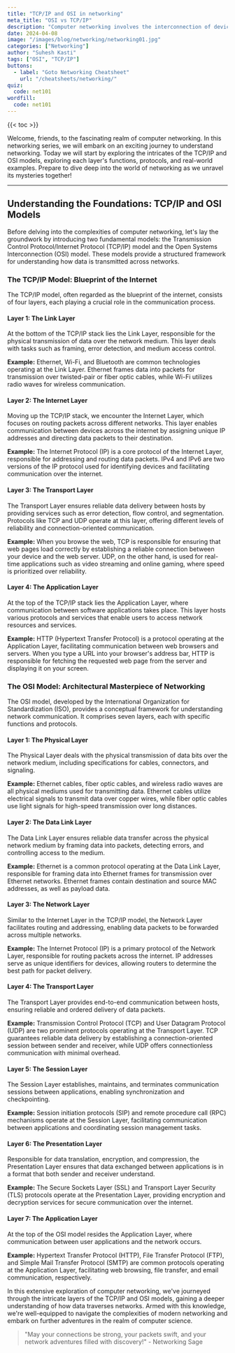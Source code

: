 ```yaml
---
title: "TCP/IP and OSI in networking"
meta_title: "OSI vs TCP/IP"
description: "Computer networking involves the interconnection of devices and systems for communication and resource sharing, enabling data transfer and access across various networks."
date: 2024-04-08
image: "/images/blog/networking/networking01.jpg"
categories: ["Networking"]
author: "Suhesh Kasti"
tags: ["OSI", "TCP/IP"]
buttons:
  - label: "Goto Networking Cheatsheet"
    url: "/cheatsheets/networking/"
quiz:
  code: net101
wordfill:
  code: net101
---
```

{{< toc >}}

Welcome, friends, to the fascinating realm of computer networking. In this networking series, we will embark on an exciting journey to understand networking. Today we will start by exploring the intricates of the TCP/IP and OSI models, exploring each layer's functions, protocols, and real-world examples. Prepare to dive deep into the world of networking as we unravel its mysteries together!

---

## Understanding the Foundations: TCP/IP and OSI Models

Before delving into the complexities of computer networking, let's lay the groundwork by introducing two fundamental models: the Transmission Control Protocol/Internet Protocol (TCP/IP) model and the Open Systems Interconnection (OSI) model. These models provide a structured framework for understanding how data is transmitted across networks.

### The TCP/IP Model: Blueprint of the Internet

The TCP/IP model, often regarded as the blueprint of the internet, consists of four layers, each playing a crucial role in the communication process.

#### Layer 1: The Link Layer

At the bottom of the TCP/IP stack lies the Link Layer, responsible for the physical transmission of data over the network medium. This layer deals with tasks such as framing, error detection, and medium access control.

**Example:** Ethernet, Wi-Fi, and Bluetooth are common technologies operating at the Link Layer. Ethernet frames data into packets for transmission over twisted-pair or fiber optic cables, while Wi-Fi utilizes radio waves for wireless communication.

#### Layer 2: The Internet Layer

Moving up the TCP/IP stack, we encounter the Internet Layer, which focuses on routing packets across different networks. This layer enables communication between devices across the internet by assigning unique IP addresses and directing data packets to their destination.

**Example:** The Internet Protocol (IP) is a core protocol of the Internet Layer, responsible for addressing and routing data packets. IPv4 and IPv6 are two versions of the IP protocol used for identifying devices and facilitating communication over the internet.

#### Layer 3: The Transport Layer

The Transport Layer ensures reliable data delivery between hosts by providing services such as error detection, flow control, and segmentation. Protocols like TCP and UDP operate at this layer, offering different levels of reliability and connection-oriented communication.

**Example:** When you browse the web, TCP is responsible for ensuring that web pages load correctly by establishing a reliable connection between your device and the web server. UDP, on the other hand, is used for real-time applications such as video streaming and online gaming, where speed is prioritized over reliability.

#### Layer 4: The Application Layer

At the top of the TCP/IP stack lies the Application Layer, where communication between software applications takes place. This layer hosts various protocols and services that enable users to access network resources and services.

**Example:** HTTP (Hypertext Transfer Protocol) is a protocol operating at the Application Layer, facilitating communication between web browsers and servers. When you type a URL into your browser's address bar, HTTP is responsible for fetching the requested web page from the server and displaying it on your screen.

### The OSI Model: Architectural Masterpiece of Networking

The OSI model, developed by the International Organization for Standardization (ISO), provides a conceptual framework for understanding network communication. It comprises seven layers, each with specific functions and protocols.

#### Layer 1: The Physical Layer

The Physical Layer deals with the physical transmission of data bits over the network medium, including specifications for cables, connectors, and signaling.

**Example:** Ethernet cables, fiber optic cables, and wireless radio waves are all physical mediums used for transmitting data. Ethernet cables utilize electrical signals to transmit data over copper wires, while fiber optic cables use light signals for high-speed transmission over long distances.

#### Layer 2: The Data Link Layer

The Data Link Layer ensures reliable data transfer across the physical network medium by framing data into packets, detecting errors, and controlling access to the medium.

**Example:** Ethernet is a common protocol operating at the Data Link Layer, responsible for framing data into Ethernet frames for transmission over Ethernet networks. Ethernet frames contain destination and source MAC addresses, as well as payload data.

#### Layer 3: The Network Layer

Similar to the Internet Layer in the TCP/IP model, the Network Layer facilitates routing and addressing, enabling data packets to be forwarded across multiple networks.

**Example:** The Internet Protocol (IP) is a primary protocol of the Network Layer, responsible for routing packets across the internet. IP addresses serve as unique identifiers for devices, allowing routers to determine the best path for packet delivery.

#### Layer 4: The Transport Layer

The Transport Layer provides end-to-end communication between hosts, ensuring reliable and ordered delivery of data packets.

**Example:** Transmission Control Protocol (TCP) and User Datagram Protocol (UDP) are two prominent protocols operating at the Transport Layer. TCP guarantees reliable data delivery by establishing a connection-oriented session between sender and receiver, while UDP offers connectionless communication with minimal overhead.

#### Layer 5: The Session Layer

The Session Layer establishes, maintains, and terminates communication sessions between applications, enabling synchronization and checkpointing.

**Example:** Session initiation protocols (SIP) and remote procedure call (RPC) mechanisms operate at the Session Layer, facilitating communication between applications and coordinating session management tasks.

#### Layer 6: The Presentation Layer

Responsible for data translation, encryption, and compression, the Presentation Layer ensures that data exchanged between applications is in a format that both sender and receiver understand.

**Example:** The Secure Sockets Layer (SSL) and Transport Layer Security (TLS) protocols operate at the Presentation Layer, providing encryption and decryption services for secure communication over the internet.

#### Layer 7: The Application Layer

At the top of the OSI model resides the Application Layer, where communication between user applications and the network occurs.

**Example:** Hypertext Transfer Protocol (HTTP), File Transfer Protocol (FTP), and Simple Mail Transfer Protocol (SMTP) are common protocols operating at the Application Layer, facilitating web browsing, file transfer, and email communication, respectively.


In this extensive exploration of computer networking, we've journeyed through the intricate layers of the TCP/IP and OSI models, gaining a deeper understanding of how data traverses networks. Armed with this knowledge, we're well-equipped to navigate the complexities of modern networking and embark on further adventures in the realm of computer science.

> "May your connections be strong, your packets swift, and your network adventures filled with discovery!" - Networking Sage

